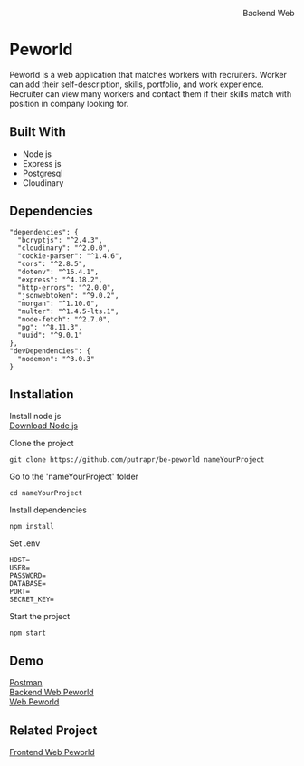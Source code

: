 <p align="right">Backend Web</p> 


# Peworld
Peworld is a web application that matches workers with recruiters. Worker can add their self-description, skills, portfolio, and work experience. Recruiter can view many workers and contact them if their skills match with position in company looking for.  

## Built With
* Node js
* Express js
* Postgresql
* Cloudinary

## Dependencies
```
"dependencies": {
  "bcryptjs": "^2.4.3",
  "cloudinary": "^2.0.0",
  "cookie-parser": "^1.4.6",
  "cors": "^2.8.5",
  "dotenv": "^16.4.1",
  "express": "^4.18.2",
  "http-errors": "^2.0.0",
  "jsonwebtoken": "^9.0.2",
  "morgan": "^1.10.0",
  "multer": "^1.4.5-lts.1",
  "node-fetch": "^2.7.0",
  "pg": "^8.11.3",
  "uuid": "^9.0.1"
},
"devDependencies": {
  "nodemon": "^3.0.3"
}
```

## Installation
Install node js  
[Download Node js](https://nodejs.org/en)

Clone the project 
```
git clone https://github.com/putrapr/be-peworld nameYourProject
```

Go to the 'nameYourProject' folder
```
cd nameYourProject
```

Install dependencies
```
npm install
```

Set .env
```
HOST=
USER=
PASSWORD=
DATABASE=
PORT=
SECRET_KEY=
```

Start the project
```
npm start
```

## Demo
[Postman](https://documenter.getpostman.com/view/7675329/2s9YysDhDY#bb921ef6-c8cc-4f96-ad0c-105789bbe039)  
[Backend Web Peworld](https://fwm17-be-peword.vercel.app)  
[Web Peworld](https://peworld-putrapr.vercel.app/)

## Related Project
[Frontend Web Peworld](https://github.com/putrapr/peworld)  
